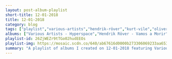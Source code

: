 ```yaml
---
layout: post-album-playlist
short-title: 12-01-2018
title: 12-01-2018
category: blog
tags: ["playlist","various-artists","hendrik-röver","kurt-vile","oliver-tree","tycho","various-artists","guided-by-voices"]
albums: ["Various Artists - Hyperspace","Hendrik Röver - Vamos a Morir","Kurt Vile - b'lieve i'm goin down...","Oliver Tree - Cash Machine","Tycho - Stress","Various Artists - Power In Numbers (Explicit Version)","Guided By Voices - The Best of Guided By Voices: Human Amusements At Hourly Rates"]
playlist-id: 26ZjWEZr9tTGo02hudEEOs
playlist-img: https://mosaic.scdn.co/640/ab67616d0000b273306069233aa653d7a1d0d594ab67616d0000b273ab15f8bb562b1267ce892225ab67616d0000b273ea9ca8b9a7cbf19c6bc053cbab67616d0000b273f64c68e241221cfb9ef343a5
summary: "A playlist of albums I created on 12-01-2018 featuring Various Artists, Hendrik Röver, Kurt Vile, Oliver Tree, Tycho, Various Artists, and Guided By Voices."
---
```

